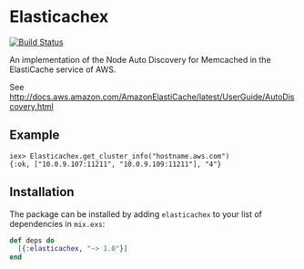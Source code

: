 # Elasticachex

[![Build Status](https://secure.travis-ci.org/peillis/elasticachex.svg)](http://travis-ci.org/peillis/elasticachex)

An implementation of the Node Auto Discovery for Memcached in the
ElastiCache service of AWS.

See http://docs.aws.amazon.com/AmazonElastiCache/latest/UserGuide/AutoDiscovery.html

## Example

    iex> Elasticachex.get_cluster_info("hostname.aws.com")
    {:ok, ["10.0.9.107:11211", "10.0.9.109:11211"], "4"}


## Installation

The package can be installed by adding `elasticachex` to your list of
dependencies in `mix.exs`:

```elixir
def deps do
  [{:elasticachex, "~> 1.0"}]
end
```
